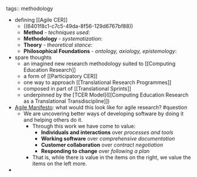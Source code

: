 tags:: methodology

- defining [[Agile CER]]
	- ((6401f8c1-c7c5-49da-8f56-129d6767bf88))
	- **Method** - *techniques used*:
	- **Methodology** - *systematization*:
	- **Theory** - *theoretical stance*:
	- **Philosophical Foundations** - *ontology, axiology, epistemology*:
- spare thoughts
	- an imagined new research methodology suited to [[Computing Education Research]]
	- a form of [[Participatory CER]]
	- one way to approach [[Translational Research Programmes]]
	- composed in part of [[Translational Sprints]]
	- underpinned by the [TCER Model]([[Computing Education Research as a Translational Transdiscipline]])
- [Agile Manifesto](https://agilemanifesto.org/): what would this look like for agile research? #question
	- We are uncovering better ways of developing software by doing it and helping others do it.
		- Through this work we have come to value:
			- **Individuals and interactions** over *processes and tools*
			- **Working software** over *comprehensive documentation*
			- **Customer collaboration** over *contract negotiation*
			- **Responding to change** over *following a plan*
		- That is, while there is value in the items on the right, we value the items on the left more.
-